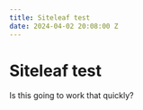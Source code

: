 ```yaml
---
title: Siteleaf test
date: 2024-04-02 20:08:00 Z
---
```


# Siteleaf test

Is this going to work that quickly?